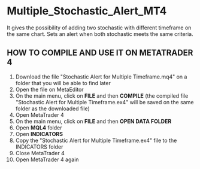 # Multiple_Stochastic_Alert_MT4

It gives the possibility of adding two stochastic with different timeframe on the same chart.
Sets an alert when both stochastic meets the same criteria.

## HOW TO COMPILE AND USE IT ON METATRADER 4

1. Download the file "Stochastic Alert for Multiple Timeframe.mq4" on a folder that you will be able to find later
2. Open the file on MetaEditor
3. On the main menu, click on **FILE** and then **COMPILE** (the compiled file "Stochastic Alert for Multiple Timeframe.ex4" will be saved on the same folder as the downloaded file)
4. Open MetaTrader 4
5. On the main menu, click on **FILE** and then **OPEN DATA FOLDER**
7. Open **MQL4** folder
8. Open **INDICATORS**
9. Copy the "Stochastic Alert for Multiple Timeframe.ex4" file to the INDICATORS folder
10. Close MetaTrader 4
11. Open MetaTrader 4 again
